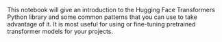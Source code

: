 This notebook will give an introduction to the Hugging Face Transformers Python library and some common patterns that you can use to take advantage of it. It is most useful for using or fine-tuning pretrained transformer models for your projects.